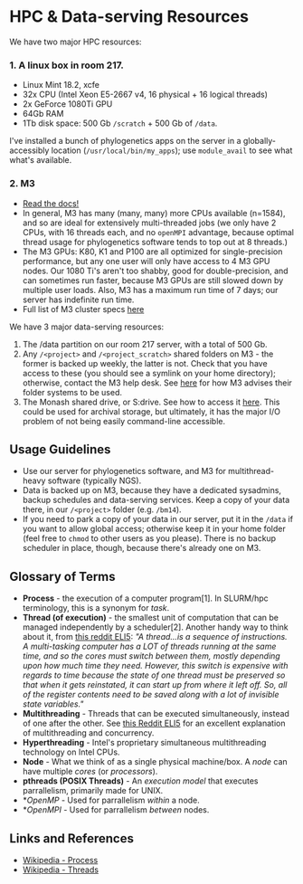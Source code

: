 # HPC & Data-serving Resources

We have two major HPC resources:

### 1. A linux box in room 217. 

* Linux Mint 18.2, xcfe
* 32x CPU (Intel Xeon E5-2667 v4, 16 physical + 16 logical threads)
* 2x GeForce 1080Ti GPU
* 64Gb RAM
* 1Tb disk space: 500 Gb `/scratch` + 500 Gb of `/data`. 

I've installed a bunch of phylogenetics apps on the server in a globally-accessibly location (`/usr/local/bin/my_apps`); use `module_avail` to see what what's available. 

### 2. M3

* [Read the docs!](http://docs.massive.org.au/)
* In general, M3 has many (many, many) more CPUs available (n=1584), and so are ideal for extensively multi-threaded jobs (we only have 2 CPUs, with 16 threads each, and no `openMPI` advantage, because optimal thread usage for phylogenetics software tends to top out at 8 threads.)
* The M3 GPUs: K80, K1 and P100 are all optimized for single-precision performance, but any one user will only have access to 4 M3 GPU nodes. Our 1080 Ti's aren't too shabby, good for double-precision, and can sometimes run faster, because M3 GPUs are still slowed down by multiple user loads. Also, M3 has a maximum run time of 7 days; our server has indefinite run time. 
* Full list of M3 cluster specs [here](http://docs.massive.org.au/M3/m3users.html)

We have 3 major data-serving resources:

1. The /data partition on our room 217 server, with a total of 500 Gb. 
2. Any `/<project>` and `/<project_scratch>` shared folders on M3 - the former is backed up weekly, the latter is not. Check that you have access to these (you should see a symlink on your home directory); otherwise, contact the M3 help desk. See [here](http://docs.massive.org.au/M3/file-systems-on-M3.html) for how M3 advises their folder systems to be used. 
3. The Monash shared drive, or S:drive. See how to access it [here](https://www.monash.edu/esolutions/data-storage/how-to-map-s-drive). This could be used for archival storage, but ultimately, it has the major I/O problem of not being easily command-line accessible. 

## Usage Guidelines

* Use our server for phylogenetics software, and M3 for multithread-heavy software (typically NGS).
* Data is backed up on M3, because they have a dedicated sysadmins, backup schedules and data-serving services. Keep a copy of your data there, in our `/<project>` folder (e.g. `/bm14`). 
* If you need to park a copy of your data in our server, put it in the `/data` if you want to allow global access; otherwise keep it in your home folder (feel free to `chmod` to other users as you please). There is no backup scheduler in place, though, because there's already one on M3. 

## Glossary of Terms

* **Process** - the execution of a computer program[1].  In SLURM/hpc terminology, this is a synonym for *task*. 
* **Thread (of execution)** - the smallest unit of computation that can be managed independently by a scheduler[2]. Another handy way to think about it, from [this reddit ELI5](https://www.reddit.com/r/explainlikeimfive/comments/5xcjnc/eli5_what_exactly_is_the_difference_between_cores/): _"A thread...is a sequence of instructions. A multi-tasking computer has a LOT of threads running at the same time, and so the cores must switch between them, mostly depending upon how much time they need. However, this switch is expensive with regards to time because the state of one thread must be preserved so that when it gets reinstated, it can start up from where it left off. So, all of the register contents need to be saved along with a lot of invisible state variables."_
* **Multithreading** - Threads that can be executed simultaneously, instead of one after the other. See [this Reddit ELI5](https://www.reddit.com/r/learnprogramming/comments/31qzw4/eli5_concurrency_and_multithreading/) for an excellent explanation of multithreading and concurrency. 
* **Hyperthreading** - Intel's proprietary simultaneous multithreading technology on Intel CPUs.
* **Node** - What we think of as a single physical machine/box. A *node* can have multiple *cores* (or *processors*).
* **pthreads (POSIX Threads)** - An *execution model* that executes parrallelism, primarily made for UNIX. 
* **OpenMP* - Used for parrallelism *within* a node. 
* **OpenMPI* - Used for parrallelism *between* nodes. 


## Links and References

* [Wikipedia - Process](https://en.wikipedia.org/wiki/Process_%28computing%29)<br>
* [Wikipedia - Threads](https://en.wikipedia.org/wiki/Thread_%28computing%29)<br>
